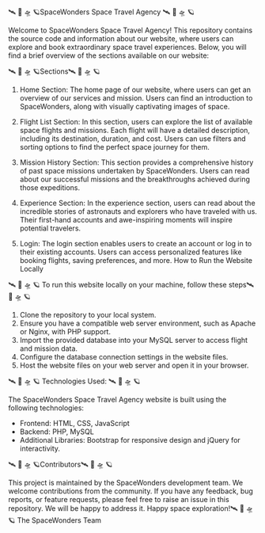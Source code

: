 🛰 🚀 🛸 🪐SpaceWonders Space Travel Agency 🛰 🚀 🛸 🪐

Welcome to SpaceWonders Space Travel Agency! This repository contains the source code and information about our website, where users can explore and book extraordinary space travel experiences. 
Below, you will find a brief overview of the sections available on our website:

🛰 🚀 🛸 🪐Sections🛰 🚀 🛸 🪐
1. Home Section: The home page of our website, where users can get an overview of our services and mission.
Users can find an introduction to SpaceWonders, along with visually captivating images of space.

2. Flight List Section: In this section, users can explore the list of available space flights and missions.
Each flight will have a detailed description, including its destination, duration, and cost.
Users can use filters and sorting options to find the perfect space journey for them.

3. Mission History Section: This section provides a comprehensive history of past space missions undertaken by SpaceWonders.
Users can read about our successful missions and the breakthroughs achieved during those expeditions.

4. Experience Section: In the experience section, users can read about the incredible stories of astronauts and explorers who have traveled with us.
Their first-hand accounts and awe-inspiring moments will inspire potential travelers.

5.  Login: The login section enables users to create an account or log in to their existing accounts.
Users can access personalized features like booking flights, saving preferences, and more.
How to Run the Website Locally

🛰 🚀 🛸 🪐 To run this website locally on your machine, follow these steps🛰 🚀 🛸 🪐

1) Clone the repository to your local system.
2) Ensure you have a compatible web server environment, such as Apache or Nginx, with PHP support.
3) Import the provided database into your MySQL server to access flight and mission data.
4) Configure the database connection settings in the website files.
5) Host the website files on your web server and open it in your browser.

🛰 🚀 🛸 🪐 Technologies Used: 🛰 🚀 🛸 🪐

The SpaceWonders Space Travel Agency website is built using the following technologies:

* Frontend: HTML, CSS, JavaScript
* Backend: PHP, MySQL
* Additional Libraries: Bootstrap for responsive design and jQuery for interactivity.


🛰 🚀 🛸 🪐Contributors🛰 🚀 🛸 🪐

This project is maintained by the SpaceWonders development team. We welcome contributions from the community.
If you have any feedback, bug reports, or feature requests, please feel free to raise an issue in this repository. We will be happy to address it.
Happy space exploration!🛰 🚀 🛸 🪐
The SpaceWonders Team
